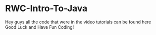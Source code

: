 # RWC-Intro-To-Java
Hey guys all the code that were in the video tutorials can be found here
Good Luck and Have Fun Coding!
